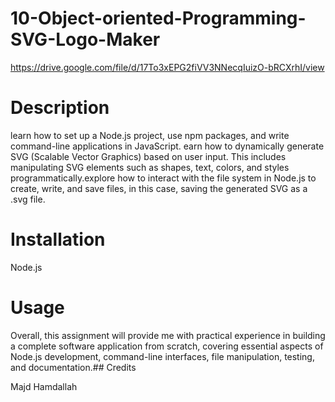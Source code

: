 # 10-Object-oriented-Programming-SVG-Logo-Maker

https://drive.google.com/file/d/17To3xEPG2fiVV3NNecqIuizO-bRCXrhI/view

# Description

learn how to set up a Node.js project, use npm packages, and write command-line applications in JavaScript.
earn how to dynamically generate SVG (Scalable Vector Graphics) based on user input. This includes manipulating SVG elements such as shapes, text, colors, and styles programmatically.explore how to interact with the file system in Node.js to create, write, and save files, in this case, saving the generated SVG as a .svg file.

# Installation

Node.js


# Usage
Overall, this assignment will provide me with practical experience in building a complete software application from scratch, covering essential aspects of Node.js development, command-line interfaces, file manipulation, testing, and documentation.## Credits

Majd Hamdallah
